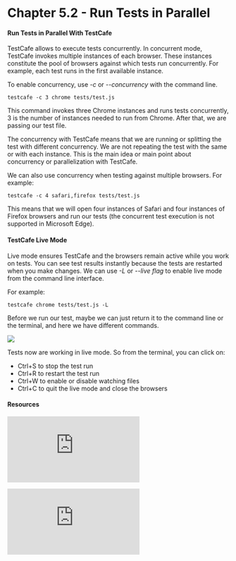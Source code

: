 # Chapter 5.2 - Run Tests in Parallel

#### Run Tests in Parallel With TestCafe

TestCafe allows to execute tests concurrently. In concurrent mode, TestCafe invokes multiple instances of each browser.
These instances constitute the pool of browsers against which tests run concurrently. For example, each test runs in the first available instance.

To enable concurrency, use *-c* or *--concurrency* with the command line.

```
testcafe -c 3 chrome tests/test.js
```

This command invokes three Chrome instances and runs tests concurrently, 3 is the number of instances needed to run from Chrome. After that, we are passing our test file.

The concurrency with TestCafe means that we are running or splitting the test with different concurrency. We are not repeating the test with the same or with each instance. This is the main idea or main point about concurrency or parallelization with TestCafe.

We can also use concurrency when testing against multiple browsers. For example:


```
testcafe -c 4 safari,firefox tests/test.js
```

This means that we will open four instances of Safari and four instances of Firefox browsers and run our tests (the concurrent test execution is not supported in Microsoft Edge).


####  TestCafe Live Mode

Live mode ensures TestCafe and the browsers remain active while you work on tests.
You can see test results instantly because the tests are restarted when you make changes.
We can use *-L* or *--live flag* to enable live mode from the command line interface.

For example:

```
testcafe chrome tests/test.js -L
```

Before we run our test, maybe we can just return it to the command line or the terminal, and here we have different commands.

![](https://testautomationu.applitools.com/course55/chapter5.2-img6.png)

Tests now are working in live mode. So from the terminal, you can click on:

- Ctrl+S to stop the test run
- Ctrl+R to restart the test run
- Ctrl+W to enable or disable watching files
- Ctrl+C to quit the live mode and close the browsers


#### Resources

![TestCafe - Organize Tests](https://devexpress.github.io/testcafe/documentation/guides/basic-guides/organize-tests.html)

![Source chapter 5.2](https://testautomationu.applitools.com/testcafe-tutorial/chapter5.2.html)

   
